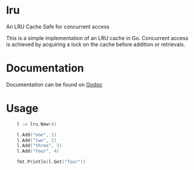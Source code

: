 lru
=========


An LRU Cache Safe for concurrent access

This is a simple implementation of an LRU cache in Go. 
Concurrent access is achieved by acquiring a lock on the cache before addition or retrievals.



Documentation
==================
Documentation can be found on [Godoc](http://godoc.org/github.com/ofonimefrancis/lru)

Usage
================

```go
    l := lru.New(4)

    l.Add("one", 1)
    l.Add("two", 2)
    l.Add("three", 3)
    l.Add("four", 4)

    fmt.Println(l.Get("four"))

```


